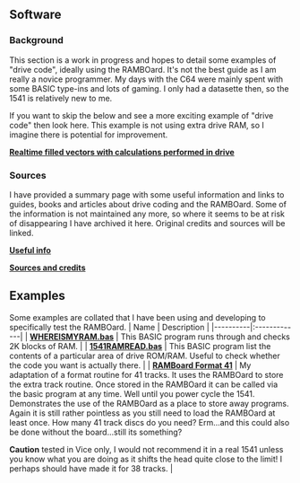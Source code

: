 ## Software

### Background

This section is a work in progress and hopes to detail some examples of "drive code", ideally using the RAMBOard. It's not the best guide as I am really a novice programmer. My days with the C64 were mainly spent with some BASIC type-ins and lots of gaming. I only had a datasette then, so the 1541 is relatively new to me.

If you want to skip the below and see a more exciting example of "drive code" then look here. This example is not using extra drive RAM, so I imagine there is potential for improvement. 

**[Realtime filled vectors with calculations performed in drive](https://codebase64.org/doku.php?id=base:drivecalc_vectors)**

### Sources

I have provided a summary page with some useful information and links to guides, books and articles about drive coding and the RAMBOard. Some of the information is not maintained any more, so where it seems to be at risk of disappearing I have archived it here. Original credits and sources will be linked.

**[Useful info](USEFULINFO.md)**

**[Sources and credits](https://github.com/Kayto/RAMBOard-2_C/tree/main/Sources)**

## Examples

Some examples are collated that I have been using and developing to specifically test the RAMBOard.
| Name  | Description |
|----------|:-------------|
| **[WHEREISMYRAM.bas](whereismyram.bas)** | This BASIC program runs through and checks 2K blocks of RAM. |
| **[1541RAMREAD.bas](1541RAMREAD.bas)** | This BASIC program list the contents of a particular area of drive ROM/RAM. Useful to check whether the code you want is actually there. |
| **[RAMBoard Format 41](https://github.com/Kayto/RAMBOard-2_C/tree/main/Software/RAMBOard_1541_Format_41)** | My adaptation of a format routine for 41 tracks. It uses the RAMBOard to store the extra track routine. Once stored in the RAMBOard it can be called via the basic program at any time. Well until you power cycle the 1541. Demonstrates the use of the RAMBOard as a place to store away programs. Again it is still rather pointless as you still need to load the RAMBOard at least once. How many 41 track discs do you need? Erm...and this could also be done without the board...still its something? 

**Caution** tested in Vice only, I would not recommend it in a real 1541 unless you know what you are doing as it shifts the head quite close to the limit! I perhaps should have made it for 38 tracks. |























 
